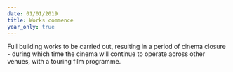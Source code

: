 ```yaml
---
date: 01/01/2019
title: Works commence
year_only: true
---
```

Full building works to be carried out, resulting in a period of cinema closure - during which time the cinema will continue to operate across other venues, with a touring film programme.